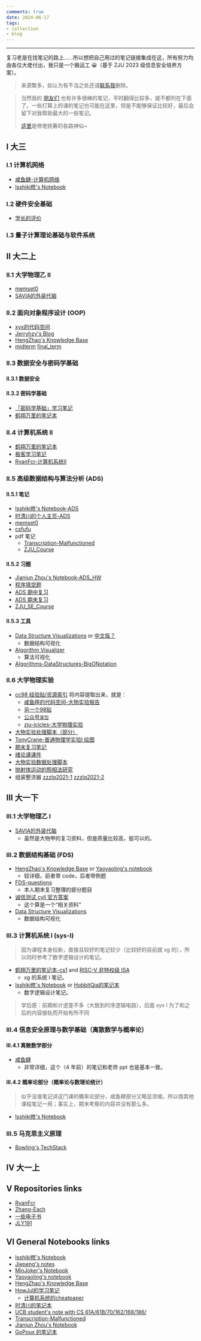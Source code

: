 ```yaml
---
comments: true
date: 2024-06-17
tags:
- collection
- blog
---
```


***

复习老是在找笔记的路上……所以想把自己用过的笔记链接集成在这，所有努力均由各位大佬付出，我只是一个搬运工 😀（基于 ZJU 2023 级信息安全培养方案）。

> 来源繁多，如认为有不当之处还请[联系我](https://darstib.github.io/blog/connect_me/)删除。

<!-- more -->

> 当然我的 [朋友们](https://darstib.github.io/myworld/#:~:text=Darstib's%20leetcode-,darstib%20%E3%81%AE%20friends,-%E4%B8%8D%E5%88%86%E5%85%88%E5%90%8E%E5%93%A6) 也有许多很棒的笔记，平时翻得比较多，就不都列在下面了。一些打算上的课的笔记也可能在这里，但是不能够保证比较好，最后会留下对我帮助最大的一些笔记。
>
> [这里](https://isshikihugh.github.io/zju-cs-asio/)是修佬统筹的各路神仙~

## I 大三

### I.1 计算机网络

- [咸鱼肆-计算机网络](https://www.yuque.com/xianyuxuan/coding/network)
- [Isshiki修's Notebook](https://note.isshikih.top/cour_note/D3QD_ComputerNetwork/)
### I.2 硬件安全基础

- [学长的评价](attachments/note_link.png)
### I.3 量子计算理论基础与软件系统

## II 大二上

### II.1 大学物理乙 II

- [memset0](https://mem.ac/course/physics/)
- [SAVIA的外装代脑](https://savia7582.github.io/Exterior/Physics/2/)
### II.2 面向对象程序设计 (OOP)

- [xyx的代码空间](https://xuan-insr.github.io/cpp/cpp_restart/)
- [Jerryhzy's Blog](https://blog.jerryhzy.top/tag/oop/)
- [HengZhao's Knowledge Base](https://note.enlzhao.com/Course/OOP/)
- [midterm](https://zhoutimemachine.github.io/note/courses/oop-mid-review/) [final_term](https://zhoutimemachine.github.io/note/courses/oop-final-review/)
### II.3 数据安全与密码学基础
#### II.3.1 数据安全


#### II.3.2 密码学基础

- [「密码学基础」学习笔记](https://penghao.site/post/mi-ma-xue-ji-chu-xue-xi-bi-ji/)
- [鹤翔万里的笔记本](https://note.tonycrane.cc/sec/crypto/)
### II.4 计算机系统 II

- [鹤翔万里的笔记本](https://note.tonycrane.cc/cs/system/cs2/)
- [极客学习笔记](https://geekdaxue.co/read/yufeng-cn39n@acps9y/RWGbljda4qm8DjP9)
- [RyanFcr-计算机系统II](https://github.com/RyanFcr/ZJU_Course/tree/main/%E5%A4%A7%E4%BA%8C%E7%A7%8B%E5%86%AC/%E8%AE%A1%E7%AE%97%E6%9C%BA%E7%B3%BB%E7%BB%9F%E2%85%A1)
### II.5 高级数据结构与算法分析 (ADS)

#### II.5.1 笔记

- [Isshiki修's Notebook-ADS](https://note.isshikih.top/cour_note/D2CX_AdvancedDataStructure/)
- [时清川的个人主页-ADS](https://sh17c.top/LessonsNotes/D2CX_AdvancedDataStructure/)
- [memset0](https://mem.ac/course/ads/)
- [csfufu](https://csfufu.life/article/7e7fb575-3944-47cb-80c6-c192b468ba52#03e86dec10c44e7e9608fc78f0a94fbc)
- pdf 笔记
    - [Transcription-Malfunctioned](https://github.com/Tian42chen/Transcription-Malfunctioned/blob/main/_Finalized_Notes/ADS.pdf)
     - [ZJU_Course](https://github.com/RyanFcr/ZJU_Course/blob/main/%E5%A4%A7%E4%BA%8C%E6%98%A5%E5%A4%8F/%E9%AB%98%E7%BA%A7%E6%95%B0%E6%8D%AE%E7%BB%93%E6%9E%84%E4%B8%8E%E7%AE%97%E6%B3%95%E5%88%86%E6%9E%90ADS/ADS%E7%AC%94%E8%AE%B0.pdf)

#### II.5.2 习题

- [Jianjun Zhou's Notebook-ADS_HW](https://zhoutimemachine.github.io/note/courses/ads-hw-review/)
- [程序填空题](https://www.hyluz.cn/search.php?q=%E7%A8%8B%E5%BA%8F%E5%A1%AB%E7%A9%BA%E9%A2%98)
- [ADS 期中复习](https://k5ms77k0o1.feishu.cn/docx/doxcnom9S5lSs27pxlQ3niuskOb)
- [ADS 期末复习](https://k5ms77k0o1.feishu.cn/docx/doxcnom9S5lSs27pxlQ3niuskOb)
- [ZJU_SE_Course](https://github.com/JLY191/ZJU_SE_Course)

#### II.5.3 工具

- [Data Structure Visualizations](https://www.cs.usfca.edu/~galles/visualization/Algorithms.html) or [中文版？](https://www.rmboot.com/)
    - 数据结构可视化
- [Algorithm Visualizer](https://algorithm-visualizer.org/)
    - 算法可视化
- [Algorithms-DataStructures-BigONotation](https://cooervo.github.io/Algorithms-DataStructures-BigONotation/index.html)

### II.6 大学物理实验

- [cc98 经验贴/资源索引](https://www.cc98.org/topic/5862194) 将内容提取出来，就是：
    - [咸鱼暄的代码空间-大物实验报告](https://xuan-insr.github.io/other_courses/big_physics_exp/)
    - [另一个98贴](https://www.cc98.org/topic/5845216)
    - [公众号`某包`](https://mp.weixin.qq.com/s/IbfZSrt9D-YW0kTTLyMCWA)
    - [zju-icicles-大学物理实验](https://github.com/QSCTech/zju-icicles/tree/master/%E5%A4%A7%E5%AD%A6%E7%89%A9%E7%90%86%E5%AE%9E%E9%AA%8C)
- [大物实验处理脚本（部分）](https://darstib.github.io/blog/note/other/%E5%A4%A7%E7%89%A9%E5%AE%9E%E9%AA%8C%E6%95%B0%E6%8D%AE%E5%A4%84%E7%90%86%E8%84%9A%E6%9C%AC)
- [TonyCrane-普通物理学实验I 绘图](https://github.com/TonyCrane/ZJU-General-Physics-Experiment-I)
- [期末复习笔记](https://github.com/QSCTech/zju-icicles/blob/master/%E5%A4%A7%E5%AD%A6%E7%89%A9%E7%90%86%E5%AE%9E%E9%AA%8C/%E5%A4%A7%E7%89%A9%E5%AE%9E%E9%AA%8C%E6%9C%9F%E6%9C%AB%E8%80%83%E8%AF%95%E5%A4%8D%E4%B9%A0%E7%AC%94%E8%AE%B0-2021-22%E5%AD%A6%E5%B9%B4%E7%A7%8B%E5%86%AC-%E9%BB%84%E6%8C%AF.pdf)
- [绪论课课件](https://courses.zju.edu.cn/course/75245/learning-activity/full-screen#/892277)
- [大物实验数据处理脚本](https://darstib.github.io/blog/note/other/%E5%A4%A7%E7%89%A9%E5%AE%9E%E9%AA%8C%E6%95%B0%E6%8D%AE%E5%A4%84%E7%90%86%E8%84%9A%E6%9C%AC/)
- [抛射体运动的照相法研究](https://mp.weixin.qq.com/s/UzxCtjPO33aU1FHn2A-zMg)
- 组装整流器 [zzzlq2021-1](attachments/zzzlq2021-1.heic) [zzzlq2021-2](attachments/zzzlq2021-2.heic)

## III 大一下

### III.1 大学物理乙 I

- [SAVIA的外装代脑](https://savia7582.github.io/Exterior/Physics/1/)
    - 虽然是大物甲的复习资料，但是质量比较高，挺可以的。

### III.2 数据结构基础 (FDS)

- [HengZhao's Knowledge Base](https://note.enlzhao.com/Course/FDS/) or  [Yaoyaoling's notebook](https://yaoyaolingbro.github.io/notebook/ZJU_CS/FDS/)
    - 较详细，前者带 code，后者带例题
- [FDS-questions](https://darstib.github.io/blog/note/other/FDS-questions/)
    - 本人期末复习整理的部分题目
- [诚信测试 cyll 官方答案](https://www.zhihu.com/question/68235594/answer/261395370)
    - 这个算是一个“相关资料”
- [Data Structure Visualizations](https://www.cs.usfca.edu/~galles/visualization/Algorithms.html)
    - 数据结构可视化
### III.3 计算机系统 I (sys-I)

> 因为课程本身较新，直接且较好的笔记较少（比较好的目前就 xg 的），所以同时参考了数字逻辑设计的笔记。

- [鹤翔万里的笔记本-cs1](https://note.tonycrane.cc/cs/system/cs1/) and [RISC-V 非特权级 ISA](https://note.tonycrane.cc/cs/pl/riscv/unprivileged/)
    - xg 的系统 I 笔记。
- [Isshiki修's Notebook](https://note.isshikih.top/cour_note/D2QD_DigitalDesign/) or [HobbitQia的笔记本](https://note.hobbitqia.cc/Logic/)
    - 数字逻辑设计笔记。

> 学后感：前期和计逻差不多（大致到时序逻辑电路），后面 sys I 为了和之后的内容接轨而开始有所不同

### III.4 信息安全原理与数学基础（离散数学与概率论）
#### III.4.1 离散数学部分

- [咸鱼肆](https://www.yuque.com/xianyuxuan/coding/crs-csmath)
    - 非常详细，这个（4 年前）的笔记和老师 ppt 也是基本一致。
#### III.4.2 概率论部分（概率论与数理论统计）

> 似乎没谁笔记讲这门课的概率论部分，咸鱼肆部分又略显浓缩，所以借其他课程笔记一用；事实上，期末考察的内容并没有那么多。

- [Isshiki修's Notebook](https://note.isshikih.top/cour_note/D1CX_ProbabilityAndStatistics/)
### III.5 马克思主义原理

-  [Bowling's TechStack](https://note.bowling233.top/%E8%AF%BE%E7%A8%8B%E7%AC%94%E8%AE%B0/%E9%A9%AC%E5%85%8B%E6%80%9D%E4%B8%BB%E4%B9%89%E5%8E%9F%E7%90%86/)
## IV 大一上

## V Repositories links

- [RyanFcr](https://github.com/RyanFcr/ZJU_Course)
- [Zhang-Each](https://github.com/Zhang-Each/CourseNoteOfZJUSE)
- [一些电子书](https://pan.zju.edu.cn/share/30b96c3488000197330231de40?redirect=%2Fshare%2F30b96c3488000197330231de40)
- [JLY191](https://github.com/JLY191/ZJU_SE_Course)

## VI General Notebooks links

- [Isshiki修's Notebook](https://note.isshikih.top/)
- [Jiepeng's notes](https://note.jiepeng.tech/)
- [MinJoker's Notebook](https://note.minjoker.top/)
- [Yaoyaoling's notebook](https://yaoyaolingbro.github.io/notebook/)
- [HengZhao's Knowledge Base](https://note.enlzhao.com/)
- [HowJul的学习笔记](https://note.howjul.com/course/)
    - [计算机系统的cheatpaper](https://howjul.com/2023/11/15/%E8%AE%A1%E7%AE%97%E6%9C%BA%E7%B3%BB%E7%BB%9F%E6%9C%9F%E6%9C%AB%E8%80%83%E8%AF%95%E7%9B%B8%E5%85%B3/)
- [时清川的笔记本](https://sh17c.top/LessonsNotes/)
- [UCB student's note with CS 61A/61B/70/162/168/186/](https://notes.bencuan.me/)
- [Transcription-Malfunctioned](https://github.com/Tian42chen/Transcription-Malfunctioned/tree/main/_Finalized_Notes)
- [Jianjun Zhou's Notebook](https://zhoutimemachine.github.io/note/)
- [GoPoux 的笔记本](https://note.gopoux.cc/)